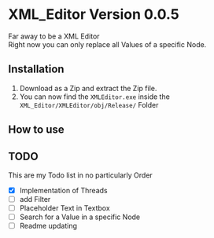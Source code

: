 # XML_Editor Version 0.0.5
Far away to be a XML Editor <br>
Right now you can only replace all Values of a specific Node.

## Installation
1. Download as a Zip and extract the Zip file. 
2. You can now find the `XMLEditor.exe` inside the `XML_Editor/XMLEditor/obj/Release/` Folder

## How to use

## TODO
This are my Todo list in no particularly Order
- [X] Implementation of Threads
- [ ] add Filter
- [ ] Placeholder Text in Textbox
- [ ] Search for a Value in a specific Node
- [ ] Readme updating

